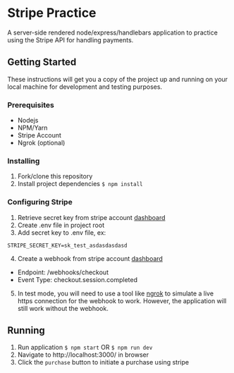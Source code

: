 # Stripe Practice

A server-side rendered node/express/handlebars application to practice using the Stripe API for handling payments.

## Getting Started

These instructions will get you a copy of the project up and running on your local machine for development and testing purposes.

### Prerequisites

* Nodejs
* NPM/Yarn
* Stripe Account
* Ngrok (optional)

### Installing
1. Fork/clone this repository
2. Install project dependencies
```$ npm install```

### Configuring Stripe
1. Retrieve secret key from stripe account [dashboard](https://dashboard.stripe.com/test/apikeys)
2. Create .env file in project root
3. Add secret key to .env file, ex:
```
STRIPE_SECRET_KEY=sk_test_asdasdasdasd
```
4. Create a webhook from stripe account [dashboard](https://dashboard.stripe.com/test/webhooks)
  * Endpoint: /webhooks/checkout
  * Event Type: checkout.session.completed
5. In test mode, you will need to use a tool like [ngrok](https://www.npmjs.com/package/ngrok) to simulate a live https connection for the webhook to work. However, the application will still work without the webhook.

## Running
1. Run application
```$ npm start```
OR
```$ npm run dev```
2. Navigate to http://localhost:3000/ in browser
3. Click the `purchase` button to initiate a purchase using stripe

